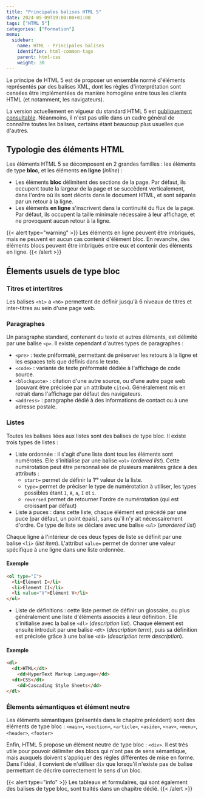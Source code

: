 ```yaml
---
title: "Principales balises HTML 5"
date: 2024-05-09T19:00:00+01:00
tags: ["HTML 5"]
categories: ["Formation"]
menu:
  sidebar:
    name: HTML - Principales balises
    identifier: html-common-tags
    parent: html-css
    weight: 30
---
```


Le principe de HTML 5 est de proposer un ensemble normé d'éléments représentés par des balises XML, dont les règles d'interprétation sont censées être implémentées de manière homogène entre tous les clients HTML (et notamment, les navigateurs).

La version actuellement en vigueur du standard HTML 5 est [publiquement consultable](https://html.spec.whatwg.org/). Néanmoins, il n'est pas utile dans un cadre général de connaître toutes les balises, certains étant beaucoup plus usuelles que d'autres.

## Typologie des éléments HTML

Les éléments HTML 5 se décomposent en 2 grandes familles : les éléments de type **bloc**, et les éléments **en ligne** (*inline*) :

- Les éléments **bloc** délimitent des sections de la page. Par défaut, ils occupent toute la largeur de la page et se succèdent verticalement, dans l'ordre où ils sont décrits dans le document HTML, et sont séparés par un retour à la ligne.
- Les éléments **en ligne** s'inscrivent dans la continuité du flux de la page. Par défaut, ils occupent la taille minimale nécessaire à leur affichage, et ne provoquent aucun retour à la ligne.

{{< alert type="warning" >}} Les éléments en ligne peuvent être imbriqués, mais ne peuvent en aucun cas contenir d'élément bloc. En revanche, des éléments blocs peuvent être imbriqués entre eux et contenir des éléments en ligne. {{< /alert >}}

## Élements usuels de type bloc

### Titres et intertitres

Les balises `<h1>` a `<h6>` permettent de définir jusqu'à 6 niveaux de titres et inter-titres au sein d'une page web.

### Paragraphes

Un paragraphe standard, contenant du texte et autres éléments, est délimité par une balise `<p>`. Il existe cependant d'autres types de paragraphes :

- `<pre>` : texte préformaté, permettant de préserver les retours à la ligne et les espaces tels que définis dans le texte.
- `<code>` : variante de texte préformaté dédiée à l'affichage de code source.
- `<blockquote>` : citation d'une autre source, ou d'une autre page web (pouvant être précisée par un attribute `cite=`). Généralement mis en retrait dans l'affichage par défaut des navigateurs.
- `<address>` : paragraphe dédié à des informations de contact ou à une adresse postale.

### Listes

Toutes les balises liées aux listes sont des balises de type bloc.
Il existe trois types de listes :

- Liste ordonnée : il s'agit d'une liste dont tous les éléments sont numérotés. Elle s'initialise par une balise `<ol>` (*ordered list*). Cette numérotation peut être personnalisée de plusieurs manières grâce à des attributs :
  - `start=` permet de définir la 1ʳᵉ valeur de la liste.
  - `type=` permet de préciser le type de numérotation à utiliser, les types possibles étant `1`, `A`, `a`, `I` et `i`.
  - `reversed` permet de retourner l'ordre de numérotation (qui est croissant par défaut)
- Liste à puces : dans cette liste, chaque élément est précédé par une puce (par défaut, un point épais), sans qu'il n'y ait nécessairement d'ordre. Ce type de liste se déclare avec une balise `<ul>` (*unordered list*)

Chaque ligne à l'intérieur de ces deux types de liste se définit par une balise `<li>` (*list item*). L'attribut `value=` permet de donner une valeur spécifique à une ligne dans une liste ordonnée.

#### Exemple
```html
<ol type="I">
  <li>Élément I</li>
  <li>Élement II</li>
  <li value="V">Élément V</li>
</ol>
```

- Liste de définitions : cette liste permet de définir un glossaire, ou plus généralement une liste d'éléments associés à leur définition. Elle s'initialise avec la balise `<dl>` (*description list*). Chaque élément est ensuite introduit par une balise `<dt>` (*description term*), puis sa définition est précisée grâce à une balise `<dd>` (*description term description*).

#### Exemple
```html
<dl>
  <dt>HTML</dt>
    <dd>HyperText Markup Language</dd>
  <dt>CSS</dt>
    <dd>Cascading Style Sheets</dd>
</dl>
```

### Élements sémantiques et élément neutre

Les éléments sémantiques (présentés dans le chapitre précédent) sont des éléments de type bloc : `<main>`, `<section>`, `<article>`, `<aside>`, `<nav>`, `<menu>`, `<header>`, `<footer>`

Enfin, HTML 5 propose un élément neutre de type bloc : `<div>`. Il est très utile pour pouvoir délimiter des blocs qui n'ont pas de sens sémantique, mais auxquels doivent s'appliquer des règles différentes de mise en forme. Dans l'idéal, il convient de n'utiliser `div` que lorsqu'il n'existe pas de balise permettant de décrire correctement le sens d'un bloc.

{{< alert type="info" >}} Les tableaux et formulaires, qui sont également des balises de type bloc, sont traités dans un chapitre dédié. {{< /alert >}}